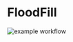# FloodFill

![example workflow](https://https://github.com/JEPooley/FloodFill/blob/main/.github/workflows/python-app.yml/badge.svg)
